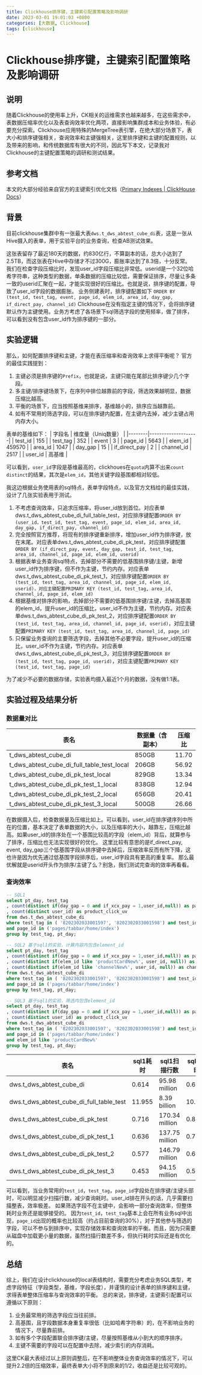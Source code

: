 ```yaml
---
title: Clickhouse排序键，主键索引配置策略及影响调研
date: 2023-03-01 19:01:03 +0800
categories: [大数据, Clickhouse]
tags: [clickhouse]
---
```


# Clickhouse排序键，主键索引配置策略及影响调研
## 说明
随着Clickhouse的使用率上升，CK相关的运维需求也越来越多，在这些需求中，表数据压缩率优化以及表查询效率优化两项，直接影响集群成本和业务体验，有必要充分探索。Clickhouse应用特殊的MergeTree表引擎，在绝大部分场景下，表大小和排序键强相关，查询效率和主键强相关，这里排序键和主键的配置规则，以及带来的影响，和传统数据库有很大的不同，因此写下本文，记录我对Clickhouse的主键配置策略的调研和测试结果。

## 参考文档
本文的大部分经验来自官方的主键索引优化文档（[Primary Indexes | ClickHouse Docs](https://clickhouse.com/docs/en/optimize/sparse-primary-indexes)）

## 背景
目前clickhouse集群中有一张最大表`dws.t_dws_abtest_cube_di`表，这是一张从Hive摄入的表单，用于实验平台的业务查询，检查AB测试效果。

这张表留存了最近180天的数据，约830亿行，不算副本的话，总大小达到了2.5TB，而这张表在Hive中存储才不过300G，膨胀率达到了8.3倍，十分反常。
我们在检查字段压缩比时，发现user_id字段压缩比非常低。userid是一个32位哈希字符串，这种类型的数据，单条数据的压缩比较低，需要保证排序，尽量让多条一致的userid汇聚在一起，才能实现很好的压缩比。也就是说，排序键的配置，导致了user_id字段的数据膨胀。
业务侧建表时，排序键配置如下
`ORDER BY (test_id, test_tag, event, page_id, elem_id, area_id, day_gap, if_direct_pay, channel_id)`
Clickhouse在没有指定主键的情况下，会将排序键默认作为主键使用。业务方考虑了各场景下sql筛选字段的使用频率，做了排序，可以看到没有包含user_id作为排序键的一部分。

## 实验逻辑
那么，如何配置排序键和主键，才能在表压缩率和查询效率上求得平衡呢？
官方的最佳实践提到：
1. 主键必须是排序键的`Prefix`，也就是说，主键只能在尾部比排序键少几个字段。
2. 多主键/排序键场景下，在序列中排位越靠前的字段，筛选效果越明显，数据压缩比越高。
3. 平衡的场景下，应当按照基维来排序，基维越小的，排序应当越靠前。
4. 如有不常用的筛选字段，可以在排序键内配置，在主键内去掉，减少主键占用内存大小。

表单的基维如下：
| 字段名 | 维度量（Uniq数量） |
|--------|--------------------|
| test_id | 155 |
| test_tag | 352 |
| event | 3 |
| page_id | 5643 |
| elem_id | 459570 |
| area_id | 1047 |
| day_gap | 15 |
| if_direct_pay | 2 |
| channel_id | 2517 |
| user_id | 高基维 |

可以看到，`user_id`字段是基维最高的，clickhoues在`quota`内算不出来`count distinct`的结果，其次是`elem_id`，其他关键字段基围都相对较低。

我这边根据业务使用表的sql特点，表单字段特点，以及官方文档给的最佳实践，设计了几张实验表用于测试。
1. 不考虑查询效率，只追求压缩率，将user_id放到首位。对应表单dws.t_dws_abtest_cube_di_full_table_test，对应排序键配置`ORDER BY (user_id，test_id, test_tag, event, page_id, elem_id, area_id, day_gap, if_direct_pay, channel_id)`
2. 完全按照官方推荐，将现有的排序键重新排序，增加user_id作为排序键，放在末尾。对应表单dws.t_dws_abtest_cube_di_pk_test，对应排序键配置`ORDER BY (if_direct_pay, event, day_gap, test_id, test_tag, area_id, channel_id, page_id, elem_id, userid)`
3. 根据表单业务查询sql特点，去掉部分不需要的低基围排序键/主键，新增user_id作为排序键，但不作为主键，节约内存。对应表单dws.t_dws_abtest_cube_di_pk_test_1，对应排序键配置`ORDER BY (test_id, test_tag, area_id, channel_id, page_id, elem_id, userid)，对应主键配置PRIMARY KEY (test_id, test_tag, area_id, channel_id, page_id, elem_id)`
4. 根据基维对排序的影响，去掉部分不需要的低基围排序键/主键，去掉高基围的elem_id，提升user_id的压缩比，user_id不作为主键，节约内存。对应表单dws.t_dws_abtest_cube_di_pk_test_2，对应排序键配置`ORDER BY (test_id, test_tag, area_id, channel_id, page_id, userid)`，对应主键配置`PRIMARY KEY (test_id, test_tag, area_id, channel_id, page_id)`
5. 只保留业务查询的主要筛选字段，去掉其他不必要字段，提升user_id的压缩比，user_id不作为主键，节约内存。对应表单dws.t_dws_abtest_cube_di_pk_test_3，对应排序键配置`ORDER BY (test_id, test_tag, page_id, userid)`，对应主键配置`PRIMARY KEY (test_id, test_tag, page_id)`

为了减少不必要的数据存储，实验表均摄入最近1个月的数据，没有做1:1表。


## 实验过程及结果分析
### 数据量对比
| 表名 | 数据量（含副本） | 压缩比 |
|------|------------------|--------|
| t_dws_abtest_cube_di | 850GB | 11.70 |
| t_dws_abtest_cube_di_full_table_test_local | 206GB | 56.92 |
| t_dws_abtest_cube_di_pk_test_local | 829GB | 13.34 |
| t_dws_abtest_cube_di_pk_test_1_local | 838GB | 12.94 |
| t_dws_abtest_cube_di_pk_test_2_local | 656GB | 20.41 |
| t_dws_abtest_cube_di_pk_test_3_local | 500GB | 26.66 |

在数据摄入后，检查数据量及压缩比如上。可以看到，user_id在排序键序列中所在的位置，基本决定了表单数据的大小，以及压缩率的大小，越靠左，压缩比越高。如果user_id的排序处在一个基围比较高的字段（elem_id）背后，就算参与了排序，压缩比也无法实现很好的优化。
这里比较有意思的是if_direct_pay, event, day_gap三个低基围字段从排序键中去掉后，压缩效率反而有所下降，这也许是因为优先通过低基围字段排序后，user_id字段具有更高的重复率。
那么最优解就是userid开头作为排序/主键了么？别急，我们测试完查询的效率再看看。

### 查询效率
```sql
-- SQL1
select pt_day, test_tag
, count(distinct if(day_gap = 0 and if_xcx_pay = 1,user_id,null)) as pay_uv
, count(distinct user_id) as product_click_uv
from dws.t_dws_abtest_cube_di 
where test_tag in ( '8202302033001597', '8202302033001598') and test_id='7202302033000433' and pt_day>='2023-02-04' and pt_day<='2023-02-21' 
and page_id in ('pages/tabbar/home/index') 
group by test_tag, pt_day;

-- SQL2 基于sql1的实验，计算内容内包含element_id
select pt_day, test_tag
, count(distinct if(day_gap = 0 and if_xcx_pay = 1,user_id,null)) as pay_uv
, count(distinct if(elem_id like 'productCardNew%', user_id, null)) as product_click_uv
, count(distinct if(elem_id like 'channelNew%', user_id, null)) as channel_click_uv
from dws.t_dws_abtest_cube_di 
where test_tag in ( '8202302033001597', '8202302033001598') and test_id='7202302033000433' and pt_day>='2023-02-04' and pt_day<='2023-02-21' 
and page_id in ('pages/tabbar/home/index') 
group by test_tag, pt_day;

-- SQL3 基于sql1的实验，筛选内包含element_id
select pt_day, test_tag
, count(distinct if(day_gap = 0 and if_xcx_pay = 1,user_id,null)) as pay_uv
, count(distinct user_id) as product_click_uv
from dws.t_dws_abtest_cube_di 
where test_tag in ( '8202302033001597', '8202302033001598') and test_id='7202302033000433' and pt_day>='2023-02-04' and pt_day<='2023-02-21' 
and page_id in ('pages/tabbar/home/index') 
and elem_id like 'productCardNew%'
group by test_tag, pt_day;
```

| 表名 | sql1耗时 | sql1扫描行数 | sql2耗时 | sql2扫描行数 | sql3耗时 | sql3扫描行数 |
|------|----------|--------------|----------|--------------|----------|--------------|
| dws.t_dws_abtest_cube_di | 0.614 | 95.98 million | 0.662 | 96.00 million | 0.252 | 20.89 million |
| dws.t_dws_abtest_cube_di_full_table_test | 11.955 | 8.39 billion | 10.499 | 8.39 billion | 10.021 | 8.39 billion |
| dws.t_dws_abtest_cube_di_pk_test | 0.716 | 170.34 million | 0.846 | 170.34 million | 0.465 | 123.99 million |
| dws.t_dws_abtest_cube_di_pk_test_1 | 0.636 | 137.75 million | 0.735 | 137.75 million | 0.311 | 80.72 million |
| dws.t_dws_abtest_cube_di_pk_test_2 | 0.577 | 146.79 million | 0.661 | 146.79 million | 0.455 | 146.79 million |
| dws.t_dws_abtest_cube_di_pk_test_3 | 0.453 | 94.15 million | 0.579 | 94.15 million | 0.388 | 94.15 million |

可以看到，当业务常用的`test_id`，`test_tag`，`page_id`字段处在排序键/主键头部时，可以明显减少扫描行数，减少查询耗时。user_id排在开头的话，几乎需要扫描整表，效率极差。
如果筛选字段不在主键中，会影响一部分查询效率，但整体耗时业务还是能够接受的。
因为`test_id`，`test_tag`基本上会在所有业务sql中出现，`page_id`出现的概率也比较高（约占目前查询的30%），对于其他参与筛选的字段，可以不参与到排序中，实现存储效率和查询效率的平衡。而且，因为只需要从磁盘中加载更小量的数据，虽然扫描行数差不多，但执行耗时实际还是有优化的。

## 总结
综上，我们在设计clickhouse的local表结构时，需要充分考虑业务SQL类型，考虑字段特征（字段类型，基维，字段长度），并谨慎的设计表单的排序键和主键，求得表单整体压缩率与查询效率的平衡。
总的来说，排序键，主键索引配置可以遵循以下原则：
1. 业务最常用的筛选字段应当往前排。
2. 高基围，且字段数据本身重复率很低（比如哈希字符串）的，在不影响业务的情况下，尽量靠前排。
3. 如有多个字段配置联合排序键/主键，尽量按照基维从小到大的顺序排序。
4. 主键不需要的字段可以在配置中去除，减少索引的内存消耗。

这里CK最大表经过以上原则调整后，在不影响整体业务查询效率的情况下，可以提升2.2倍的压缩效率，最终表单大小将不到原来的1/2，收益还是比较可观的。

